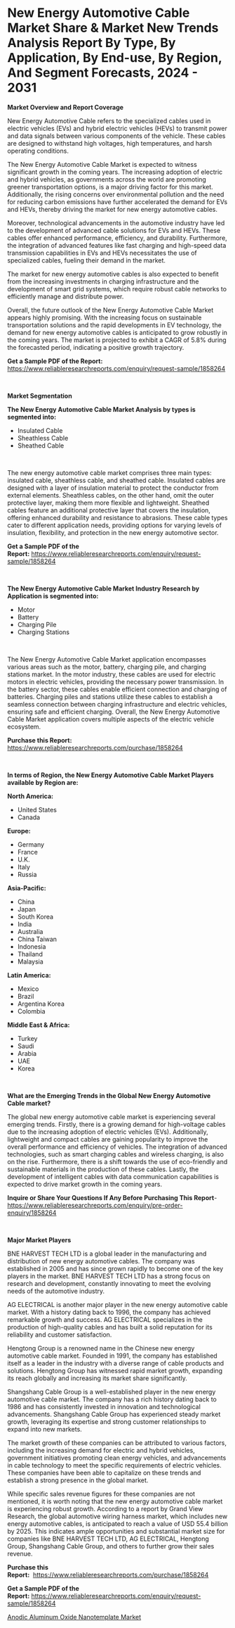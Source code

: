 <p><h1>New Energy Automotive Cable Market Share & Market New Trends Analysis Report By Type, By Application, By End-use, By Region, And Segment Forecasts, 2024 - 2031</h1></p><p><strong>Market Overview and Report Coverage</strong></p>
<p><p>New Energy Automotive Cable refers to the specialized cables used in electric vehicles (EVs) and hybrid electric vehicles (HEVs) to transmit power and data signals between various components of the vehicle. These cables are designed to withstand high voltages, high temperatures, and harsh operating conditions.</p><p>The New Energy Automotive Cable Market is expected to witness significant growth in the coming years. The increasing adoption of electric and hybrid vehicles, as governments across the world are promoting greener transportation options, is a major driving factor for this market. Additionally, the rising concerns over environmental pollution and the need for reducing carbon emissions have further accelerated the demand for EVs and HEVs, thereby driving the market for new energy automotive cables.</p><p>Moreover, technological advancements in the automotive industry have led to the development of advanced cable solutions for EVs and HEVs. These cables offer enhanced performance, efficiency, and durability. Furthermore, the integration of advanced features like fast charging and high-speed data transmission capabilities in EVs and HEVs necessitates the use of specialized cables, fueling their demand in the market.</p><p>The market for new energy automotive cables is also expected to benefit from the increasing investments in charging infrastructure and the development of smart grid systems, which require robust cable networks to efficiently manage and distribute power.</p><p>Overall, the future outlook of the New Energy Automotive Cable Market appears highly promising. With the increasing focus on sustainable transportation solutions and the rapid developments in EV technology, the demand for new energy automotive cables is anticipated to grow robustly in the coming years. The market is projected to exhibit a CAGR of 5.8% during the forecasted period, indicating a positive growth trajectory.</p></p>
<p><strong>Get a Sample PDF of the Report:</strong> <a href="https://www.reliableresearchreports.com/enquiry/request-sample/1858264">https://www.reliableresearchreports.com/enquiry/request-sample/1858264</a></p>
<p>&nbsp;</p>
<p><strong>Market Segmentation</strong></p>
<p><strong>The New Energy Automotive Cable Market Analysis by types is segmented into:</strong></p>
<p><ul><li>Insulated Cable</li><li>Sheathless Cable</li><li>Sheathed Cable</li></ul></p>
<p>&nbsp;</p>
<p><p>The new energy automotive cable market comprises three main types: insulated cable, sheathless cable, and sheathed cable. Insulated cables are designed with a layer of insulation material to protect the conductor from external elements. Sheathless cables, on the other hand, omit the outer protective layer, making them more flexible and lightweight. Sheathed cables feature an additional protective layer that covers the insulation, offering enhanced durability and resistance to abrasions. These cable types cater to different application needs, providing options for varying levels of insulation, flexibility, and protection in the new energy automotive sector.</p></p>
<p><strong>Get a Sample PDF of the Report:</strong>&nbsp;<a href="https://www.reliableresearchreports.com/enquiry/request-sample/1858264">https://www.reliableresearchreports.com/enquiry/request-sample/1858264</a></p>
<p>&nbsp;</p>
<p><strong>The New Energy Automotive Cable Market Industry Research by Application is segmented into:</strong></p>
<p><ul><li>Motor</li><li>Battery</li><li>Charging Pile</li><li>Charging Stations</li></ul></p>
<p>&nbsp;</p>
<p><p>The New Energy Automotive Cable Market application encompasses various areas such as the motor, battery, charging pile, and charging stations market. In the motor industry, these cables are used for electric motors in electric vehicles, providing the necessary power transmission. In the battery sector, these cables enable efficient connection and charging of batteries. Charging piles and stations utilize these cables to establish a seamless connection between charging infrastructure and electric vehicles, ensuring safe and efficient charging. Overall, the New Energy Automotive Cable Market application covers multiple aspects of the electric vehicle ecosystem.</p></p>
<p><strong>Purchase this Report:</strong>&nbsp; <a href="https://www.reliableresearchreports.com/purchase/1858264">https://www.reliableresearchreports.com/purchase/1858264</a></p>
<p>&nbsp;</p>
<p><strong>In terms of Region, the New Energy Automotive Cable Market Players available by Region are:</strong></p>
<p>
    <p> <strong> North America: </strong>
        <ul>
            <li>United States</li>
            <li>Canada</li>
        </ul>
        </p> 
    <p> <strong> Europe: </strong>
        <ul>
            <li>Germany</li>
            <li>France</li>
            <li>U.K.</li>
            <li>Italy</li>
            <li>Russia</li>
        </ul>
        </p> 
    <p> <strong> Asia-Pacific: </strong>
        <ul>
            <li>China</li>
            <li>Japan</li>
            <li>South Korea</li>
            <li>India</li>
            <li>Australia</li>
            <li>China Taiwan</li>
            <li>Indonesia</li>
            <li>Thailand</li>
            <li>Malaysia</li>
        </ul>
        </p> 
    <p> <strong> Latin America: </strong>
        <ul>
            <li>Mexico</li>
            <li>Brazil</li>
            <li>Argentina Korea</li>
            <li>Colombia</li>
        </ul>
        </p> 
    <p> <strong> Middle East & Africa: </strong>
        <ul>
            <li>Turkey</li>
            <li>Saudi</li>
            <li>Arabia</li>
            <li>UAE</li>
            <li>Korea</li>
        </ul>
    </p>
    </p>
<p>&nbsp;</p>
<p><strong>What are the Emerging Trends in the Global New Energy Automotive Cable market?</strong></p>
<p><p>The global new energy automotive cable market is experiencing several emerging trends. Firstly, there is a growing demand for high-voltage cables due to the increasing adoption of electric vehicles (EVs). Additionally, lightweight and compact cables are gaining popularity to improve the overall performance and efficiency of vehicles. The integration of advanced technologies, such as smart charging cables and wireless charging, is also on the rise. Furthermore, there is a shift towards the use of eco-friendly and sustainable materials in the production of these cables. Lastly, the development of intelligent cables with data communication capabilities is expected to drive market growth in the coming years.</p></p>
<p><strong>Inquire or Share Your Questions If Any Before Purchasing This Report</strong>- <a href="https://www.reliableresearchreports.com/enquiry/pre-order-enquiry/1858264">https://www.reliableresearchreports.com/enquiry/pre-order-enquiry/1858264</a></p>
<p>&nbsp;</p>
<p><strong>Major Market Players</strong></p>
<p><p>BNE HARVEST TECH LTD is a global leader in the manufacturing and distribution of new energy automotive cables. The company was established in 2005 and has since grown rapidly to become one of the key players in the market. BNE HARVEST TECH LTD has a strong focus on research and development, constantly innovating to meet the evolving needs of the automotive industry.</p><p>AG ELECTRICAL is another major player in the new energy automotive cable market. With a history dating back to 1996, the company has achieved remarkable growth and success. AG ELECTRICAL specializes in the production of high-quality cables and has built a solid reputation for its reliability and customer satisfaction.</p><p>Hengtong Group is a renowned name in the Chinese new energy automotive cable market. Founded in 1991, the company has established itself as a leader in the industry with a diverse range of cable products and solutions. Hengtong Group has witnessed rapid market growth, expanding its reach globally and increasing its market share significantly.</p><p>Shangshang Cable Group is a well-established player in the new energy automotive cable market. The company has a rich history dating back to 1986 and has consistently invested in innovation and technological advancements. Shangshang Cable Group has experienced steady market growth, leveraging its expertise and strong customer relationships to expand into new markets.</p><p>The market growth of these companies can be attributed to various factors, including the increasing demand for electric and hybrid vehicles, government initiatives promoting clean energy vehicles, and advancements in cable technology to meet the specific requirements of electric vehicles. These companies have been able to capitalize on these trends and establish a strong presence in the global market.</p><p>While specific sales revenue figures for these companies are not mentioned, it is worth noting that the new energy automotive cable market is experiencing robust growth. According to a report by Grand View Research, the global automotive wiring harness market, which includes new energy automotive cables, is anticipated to reach a value of USD 55.4 billion by 2025. This indicates ample opportunities and substantial market size for companies like BNE HARVEST TECH LTD, AG ELECTRICAL, Hengtong Group, Shangshang Cable Group, and others to further grow their sales revenue.</p></p>
<p><strong>Purchase this Report:</strong>&nbsp;&nbsp;<a href="https://www.reliableresearchreports.com/purchase/1858264">https://www.reliableresearchreports.com/purchase/1858264</a></p>
<p></p>
<p><strong>Get a Sample PDF of the Report:</strong>&nbsp;<a href="https://www.reliableresearchreports.com/enquiry/request-sample/1858264">https://www.reliableresearchreports.com/enquiry/request-sample/1858264</a></p>
<p><p><a href="https://github.com/RoccoManning/Market-Research-Report-List-2/blob/main/anodic-aluminum-oxide-nanotemplate-market.md">Anodic Aluminum Oxide Nanotemplate Market</a></p></p>